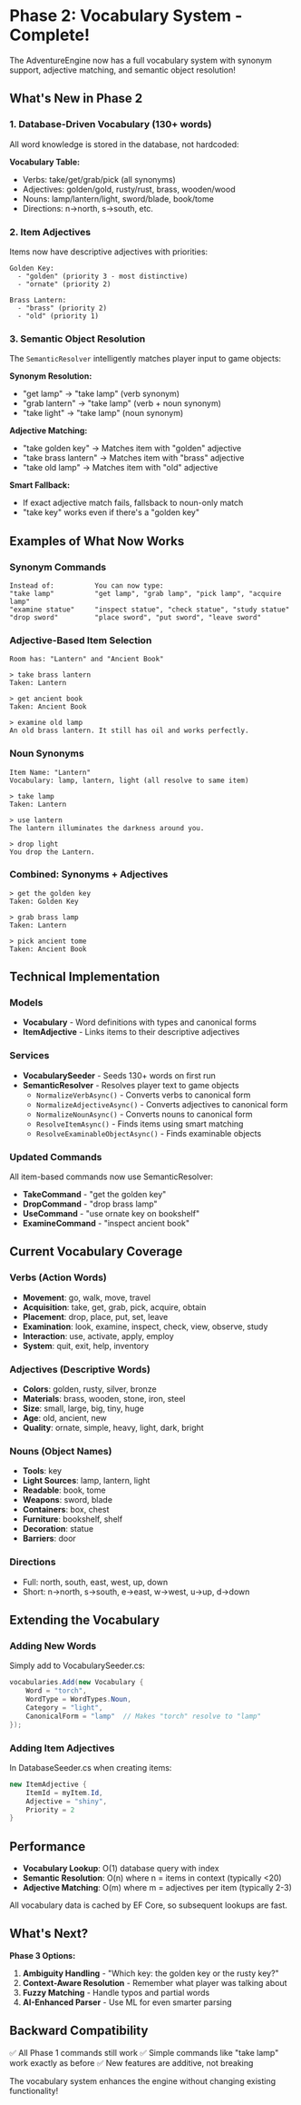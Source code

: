 # Phase 2: Vocabulary System - Complete!

The AdventureEngine now has a full vocabulary system with synonym support, adjective matching, and semantic object resolution!

## What's New in Phase 2

### 1. Database-Driven Vocabulary (130+ words)
All word knowledge is stored in the database, not hardcoded:

**Vocabulary Table:**
- Verbs: take/get/grab/pick (all synonyms)
- Adjectives: golden/gold, rusty/rust, brass, wooden/wood
- Nouns: lamp/lantern/light, sword/blade, book/tome
- Directions: n→north, s→south, etc.

### 2. Item Adjectives
Items now have descriptive adjectives with priorities:

```
Golden Key:
  - "golden" (priority 3 - most distinctive)
  - "ornate" (priority 2)

Brass Lantern:
  - "brass" (priority 2)
  - "old" (priority 1)
```

### 3. Semantic Object Resolution
The `SemanticResolver` intelligently matches player input to game objects:

**Synonym Resolution:**
- "get lamp" → "take lamp" (verb synonym)
- "grab lantern" → "take lamp" (verb + noun synonym)
- "take light" → "take lamp" (noun synonym)

**Adjective Matching:**
- "take golden key" → Matches item with "golden" adjective
- "take brass lantern" → Matches item with "brass" adjective
- "take old lamp" → Matches item with "old" adjective

**Smart Fallback:**
- If exact adjective match fails, fallsback to noun-only match
- "take key" works even if there's a "golden key"

## Examples of What Now Works

### Synonym Commands
```
Instead of:          You can now type:
"take lamp"          "get lamp", "grab lamp", "pick lamp", "acquire lamp"
"examine statue"     "inspect statue", "check statue", "study statue"
"drop sword"         "place sword", "put sword", "leave sword"
```

### Adjective-Based Item Selection
```
Room has: "Lantern" and "Ancient Book"

> take brass lantern
Taken: Lantern

> get ancient book
Taken: Ancient Book

> examine old lamp
An old brass lantern. It still has oil and works perfectly.
```

### Noun Synonyms
```
Item Name: "Lantern"
Vocabulary: lamp, lantern, light (all resolve to same item)

> take lamp
Taken: Lantern

> use lantern
The lantern illuminates the darkness around you.

> drop light
You drop the Lantern.
```

### Combined: Synonyms + Adjectives
```
> get the golden key
Taken: Golden Key

> grab brass lamp
Taken: Lantern

> pick ancient tome
Taken: Ancient Book
```

## Technical Implementation

### Models
- **Vocabulary** - Word definitions with types and canonical forms
- **ItemAdjective** - Links items to their descriptive adjectives

### Services
- **VocabularySeeder** - Seeds 130+ words on first run
- **SemanticResolver** - Resolves player text to game objects
  - `NormalizeVerbAsync()` - Converts verbs to canonical form
  - `NormalizeAdjectiveAsync()` - Converts adjectives to canonical form
  - `NormalizeNounAsync()` - Converts nouns to canonical form
  - `ResolveItemAsync()` - Finds items using smart matching
  - `ResolveExaminableObjectAsync()` - Finds examinable objects

### Updated Commands
All item-based commands now use SemanticResolver:
- **TakeCommand** - "get the golden key"
- **DropCommand** - "drop brass lamp"
- **UseCommand** - "use ornate key on bookshelf"
- **ExamineCommand** - "inspect ancient book"

## Current Vocabulary Coverage

### Verbs (Action Words)
- **Movement**: go, walk, move, travel
- **Acquisition**: take, get, grab, pick, acquire, obtain
- **Placement**: drop, place, put, set, leave
- **Examination**: look, examine, inspect, check, view, observe, study
- **Interaction**: use, activate, apply, employ
- **System**: quit, exit, help, inventory

### Adjectives (Descriptive Words)
- **Colors**: golden, rusty, silver, bronze
- **Materials**: brass, wooden, stone, iron, steel
- **Size**: small, large, big, tiny, huge
- **Age**: old, ancient, new
- **Quality**: ornate, simple, heavy, light, dark, bright

### Nouns (Object Names)
- **Tools**: key
- **Light Sources**: lamp, lantern, light
- **Readable**: book, tome
- **Weapons**: sword, blade
- **Containers**: box, chest
- **Furniture**: bookshelf, shelf
- **Decoration**: statue
- **Barriers**: door

### Directions
- Full: north, south, east, west, up, down
- Short: n→north, s→south, e→east, w→west, u→up, d→down

## Extending the Vocabulary

### Adding New Words
Simply add to VocabularySeeder.cs:

```csharp
vocabularies.Add(new Vocabulary {
    Word = "torch",
    WordType = WordTypes.Noun,
    Category = "light",
    CanonicalForm = "lamp"  // Makes "torch" resolve to "lamp"
});
```

### Adding Item Adjectives
In DatabaseSeeder.cs when creating items:

```csharp
new ItemAdjective {
    ItemId = myItem.Id,
    Adjective = "shiny",
    Priority = 2
}
```

## Performance

- **Vocabulary Lookup**: O(1) database query with index
- **Semantic Resolution**: O(n) where n = items in context (typically <20)
- **Adjective Matching**: O(m) where m = adjectives per item (typically 2-3)

All vocabulary data is cached by EF Core, so subsequent lookups are fast.

## What's Next?

**Phase 3 Options:**
1. **Ambiguity Handling** - "Which key: the golden key or the rusty key?"
2. **Context-Aware Resolution** - Remember what player was talking about
3. **Fuzzy Matching** - Handle typos and partial words
4. **AI-Enhanced Parser** - Use ML for even smarter parsing

## Backward Compatibility

✅ All Phase 1 commands still work
✅ Simple commands like "take lamp" work exactly as before
✅ New features are additive, not breaking

The vocabulary system enhances the engine without changing existing functionality!
